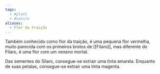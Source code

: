 ```yaml
---
tags: 
  - #plant
  - #nature
aliases: 
  - Flor da traição
---
```


Também conhecido como flor da traição, é uma pequena flor vermelha, muito parecida com os primeiros brotos de [[Fílaro]], mas diferente do Fílaro, é uma flor com um veneno mortal.

Das sementes do Sílaro, consegue-se extrair uma tinta amarela. Enquanto de suas petalas, consegue-se extrair uma tinta magenta.